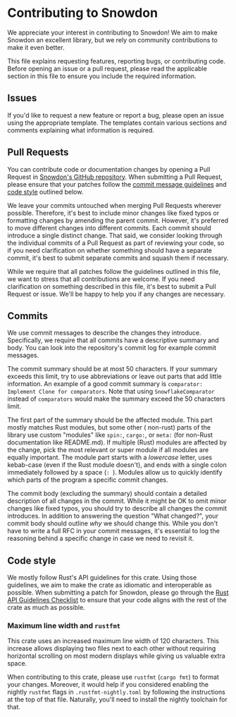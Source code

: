 # Contributing to Snowdon

We appreciate your interest in contributing to Snowdon! We aim to make Snowdon an excellent library, but we rely on
community contributions to make it even better.

This file explains requesting features, reporting bugs, or contributing code. Before opening an issue or a pull request,
please read the applicable section in this file to ensure you include the required information.

## Issues

If you'd like to request a new feature or report a bug, please open an issue using the appropriate template. The
templates contain various sections and comments explaining what information is required.

## Pull Requests

You can contribute code or documentation changes by opening a Pull Request in [Snowdon's GitHub repository][github].
When submitting a Pull Request, please ensure that your patches follow the [commit message guidelines][commits]
and [code style][code-style] outlined below.

We leave your commits untouched when merging Pull Requests wherever possible. Therefore, it's best to include minor
changes like fixed typos or formatting changes by amending the parent commit. However, it's preferred to move different
changes into different commits. Each commit should introduce a single distinct change. That said, we consider looking
through the individual commits of a Pull Request as part of reviewing your code, so if you need clarification on whether
something should have a separate commit, it's best to submit separate commits and squash them if necessary.

While we require that all patches follow the guidelines outlined in this file, we want to stress that all contributions
are welcome. If you need clarification on something described in this file, it's best to submit a Pull Request or issue.
We'll be happy to help you if any changes are necessary.

[github]: https://github.com/archer-321/snowdon

## Commits

[commits]: #commits

We use commit messages to describe the changes they introduce. Specifically, we require that all commits have a
descriptive summary and body. You can look into the repository's commit log for example commit messages.

The commit summary should be at most 50 characters. If your summary exceeds this limit, try to use abbreviations or
leave out parts that add little information. An example of a good commit summary
is `comparator: Implement Clone for comparators`. Note that using `SnowflakeComparator` instead of `comparators` would
make the summary exceed the 50 characters limit.

The first part of the summary should be the affected module. This part mostly matches Rust modules, but some other (
non-rust) parts of the library use custom "modules" like `spin:`, `cargo:`, or `meta:` (for non-Rust documentation like
README.md). If multiple (Rust) modules are affected by the change, pick the most relevant or super module if all modules
are equally important. The module part starts with a _lowercase_ letter, uses kebab-case (even if the Rust module
doesn't), and ends with a single colon immediately followed by a space (`: `). Modules allow us to quickly identify
which parts of the program a specific commit changes.

The commit body (excluding the summary) should contain a detailed description of all changes in the commit. While it
might be OK to omit minor changes like fixed typos, you should try to describe all changes the commit introduces. In
addition to answering the question "What changed?", your commit body should outline _why_ we should change this. While
you don't have to write a full RFC in your commit messages, it's essential to log the reasoning behind a specific change
in case we need to revisit it.

## Code style

[code-style]: #code-style

We mostly follow Rust's API guidelines for this crate. Using those guidelines, we aim to make the crate as idiomatic and
interoperable as possible. When submitting a patch for Snowdon, please go through the [Rust API Guidelines Checklist] to
ensure that your code aligns with the rest of the crate as much as possible.

### Maximum line width and `rustfmt`

This crate uses an increased maximum line width of 120 characters. This increase allows displaying two files next to
each other without requiring horizontal scrolling on most modern displays while giving us valuable extra space.

When contributing to this crate, please use `rustfmt` (`cargo fmt`) to format your changes. Moreover, it would help if
you considered enabling the nightly `rustfmt` flags in `.rustfmt-nightly.toml` by following the instructions at the top
of that file. Naturally, you'll need to install the nightly toolchain for that.

[Rust API Guidelines Checklist]: https://rust-lang.github.io/api-guidelines/checklist.html